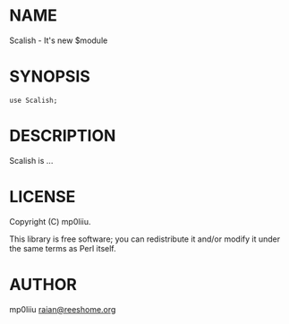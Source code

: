 # NAME

Scalish - It's new $module

# SYNOPSIS

    use Scalish;

# DESCRIPTION

Scalish is ...

# LICENSE

Copyright (C) mp0liiu.

This library is free software; you can redistribute it and/or modify
it under the same terms as Perl itself.

# AUTHOR

mp0liiu <raian@reeshome.org>
